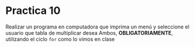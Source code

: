 # Practica 10
Realizar un programa en computadora que imprima un menú y seleccione el usuario que tabla de multiplicar desea
Ambos, **OBLIGATORIAMENTE**, utilizando el ciclo `for` como lo vimos en clase